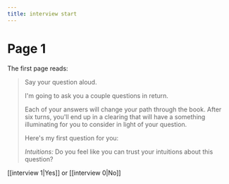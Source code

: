```yaml
---
title: interview start
---
```

# Page 1
The first page reads:
> Say your question aloud.
> 
> I'm going to ask you a couple questions in return. 
>
>  Each of your answers will change your path through the book. After six turns, you'll end up in a clearing that will have a something illuminating for you to consider in light of your question. 
> 
>   Here's my first question for you: 
> 
> *Intuitions:* Do you feel like you can trust your intuitions about this question?

[[interview 1|Yes]] or [[interview 0|No]] 